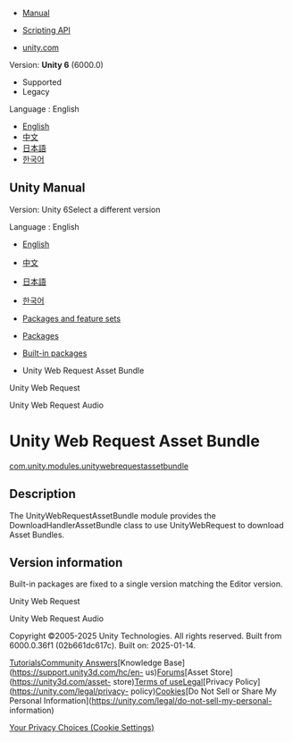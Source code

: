 [](https://docs.unity3d.com)

  * [Manual](../Manual/index.html)
  * [Scripting API](../ScriptReference/index.html)

  * [unity.com](https://unity.com/)

Version: **Unity 6** (6000.0)

  * Supported
  * Legacy

Language : English

  * [English](/Manual/com.unity.modules.unitywebrequestassetbundle.html)
  * [中文](/cn/current/Manual/com.unity.modules.unitywebrequestassetbundle.html)
  * [日本語](/ja/current/Manual/com.unity.modules.unitywebrequestassetbundle.html)
  * [한국어](/kr/current/Manual/com.unity.modules.unitywebrequestassetbundle.html)

[](https://docs.unity3d.com)

## Unity Manual

Version: Unity 6Select a different version

Language : English

  * [English](/Manual/com.unity.modules.unitywebrequestassetbundle.html)
  * [中文](/cn/current/Manual/com.unity.modules.unitywebrequestassetbundle.html)
  * [日本語](/ja/current/Manual/com.unity.modules.unitywebrequestassetbundle.html)
  * [한국어](/kr/current/Manual/com.unity.modules.unitywebrequestassetbundle.html)

  * [Packages and feature sets](PackagesList.html)
  * [Packages](Packages-all.html)
  * [Built-in packages](pack-build.html)
  * Unity Web Request Asset Bundle 

[](com.unity.modules.unitywebrequest.html)

Unity Web Request

[](com.unity.modules.unitywebrequestaudio.html)

Unity Web Request Audio

# Unity Web Request Asset Bundle

[com.unity.modules.unitywebrequestassetbundle](https://docs.unity3d.com/6000.0/Documentation/ScriptReference/UnityEngine.UnityWebRequestAssetBundleModule.html)

## Description

The UnityWebRequestAssetBundle module provides the DownloadHandlerAssetBundle
class to use UnityWebRequest to download Asset Bundles.

## Version information

Built-in packages are fixed to a single version matching the Editor version.

[](com.unity.modules.unitywebrequest.html)

Unity Web Request

[](com.unity.modules.unitywebrequestaudio.html)

Unity Web Request Audio

Copyright ©2005-2025 Unity Technologies. All rights reserved. Built from
6000.0.36f1 (02b661dc617c). Built on: 2025-01-14.

[Tutorials](https://learn.unity.com/)[Community
Answers](https://answers.unity3d.com)[Knowledge
Base](https://support.unity3d.com/hc/en-
us)[Forums](https://forum.unity3d.com)[Asset Store](https://unity3d.com/asset-
store)[Terms of
use](https://docs.unity3d.com/Manual/TermsOfUse.html)[Legal](https://unity.com/legal)[Privacy
Policy](https://unity.com/legal/privacy-
policy)[Cookies](https://unity.com/legal/cookie-policy)[Do Not Sell or Share
My Personal Information](https://unity.com/legal/do-not-sell-my-personal-
information)

[Your Privacy Choices (Cookie Settings)](javascript:void\(0\);)


